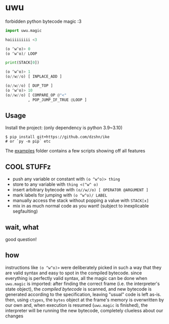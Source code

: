# uwu

forbidden python bytecode magic :3

```py
import uwu.magic

haiiiiiiiii <3

(o ^w^o)> 0
(o ^w^o)/ LOOP

print(STACK[0])

(o ^w^o)> 1
(o//w//o) [ INPLACE_ADD ]

(o//w//o) [ DUP_TOP ]
(o ^w^o)> 10
(o//w//o) [ COMPARE_OP @"<"
          , POP_JUMP_IF_TRUE @LOOP ]
```

## Usage

Install the project: (only dependency is python 3.9~3.10)

```
$ pip install git+https://github.com/dzshn/ike
# or `py -m pip` etc
```

The [examples](examples/) folder contains a few scripts showing off all features

## COOL STUFFz

-   push any variable or constant with `(o ^w^o)> thing`
-   store to any variable with `thing <(^w^ o)`
-   insert arbitrary bytecode with `(o//w//o) [ OPERATOR @ARGUMENT ]`
-   mark labels for jumping with `(o ^w^o)/ LABEL`
-   manually access the stack without popping a value with `STACK[x]`
-   mix in as much normal code as you want! (subject to inexplicable segfaulting)

## wait, what

good question!

## how

instructions like `(o ^w^o)>` were deliberately picked in such a way that they
are valid syntax and easy to spot in the compiled bytecode. since everything is
perfectly valid syntax, all the magic can be done when `uwu.magic` is imported:
after finding the correct frame (i.e. the interpreter's state object), the
*compiled bytecode* is scanned, and new bytecode is generated according to
the specification, leaving "usual" code is left as-is. then, using `ctypes`,
the `bytes` object at the frame's memory is overwritten by our own and, when
execution is resumed (`uwu.magic` is finished), the interpreter will be running
the new bytecode, completely clueless about our changes
